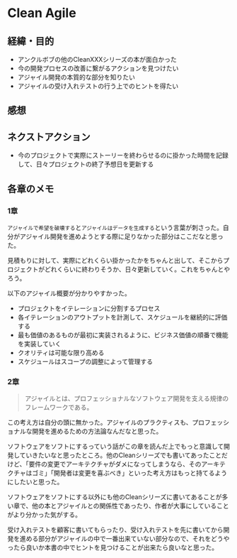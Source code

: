 # Clean Agile

## 経緯・目的

- アンクルボブの他のCleanXXXシリーズの本が面白かった
- 今の開発プロセスの改善に繋がるアクションを見つけたい
- アジャイル開発の本質的な部分を知りたい
- アジャイルの受け入れテストの行う上でのヒントを得たい

## 感想

## ネクストアクション

- 今のプロジェクトで実際にストーリーを終わらせるのに掛かった時間を記録して、日々プロジェクトの終了予想日を更新する

## 各章のメモ

### 1章

`アジャイルで希望を破壊する`と`アジャイルはデータを生成する`という言葉が刺さった。自分がアジャイル開発を進めようとする際に足りなかった部分はここだなと思った。

見積もりに対して、実際にどれくらい掛かったかをちゃんと出して、そこからプロジェクトがどれくらいに終わりそうか、日々更新していく。これをちゃんとやろう。

以下のアジャイル概要が分かりやすかった。

- プロジェクトをイテレーションに分割するプロセス
- 各イテレーションのアウトプットを計測して、スケジュールを継続的に評価する
- 最も価値のあるものが最初に実装されるように、ビジネス価値の順番で機能を実装していく
- クオリティは可能な限り高める
- スケジュールはスコープの調整によって管理する

### 2章

> アジャイルとは、プロフェッショナルなソフトウェア開発を支える規律のフレームワークである。

この考え方は自分の頭に無かった。アジャイルのプラクティスも、プロフェッショナルな開発を進めるための方法論なんだなと思った。

ソフトウェアをソフトにするっていう話がこの章を読んだ上でもっと意識して開発していきたいなと思ったところ。他のCleanシリーズでも書いてあったことだけど、「要件の変更でアーキテクチャがダメになってしまうなら、そのアーキテクチャはゴミ」「開発者は変更を喜ぶべき」といった考え方はもっと持てるようにしたいと思った。

ソフトウェアをソフトにする以外にも他のCleanシリーズに書いてあることが多い章で、他の本とアジャイルとの関係性であったり、作者が大事にしていることがより分かった気がする。

受け入れテストを顧客に書いてもらったり、受け入れテストを先に書いてから開発を進める部分がアジャイルの中で一番出来ていない部分なので、それをどうやったら良いか本書の中でヒントを見つけることが出来たら良いなと思った。
